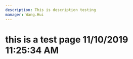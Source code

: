 ```yaml
---
description: This is description testing
manager: Wang.Hui
---
```

# this is a test page 11/10/2019 11:25:34 AM